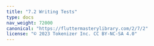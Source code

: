 ```yaml
---
title: "7.2 Writing Tests"
type: docs
nav_weight: 72000
canonical: "https://fluttermasterylibrary.com/2/7/2"
license: "© 2023 Tokenizer Inc. CC BY-NC-SA 4.0"
---
```


